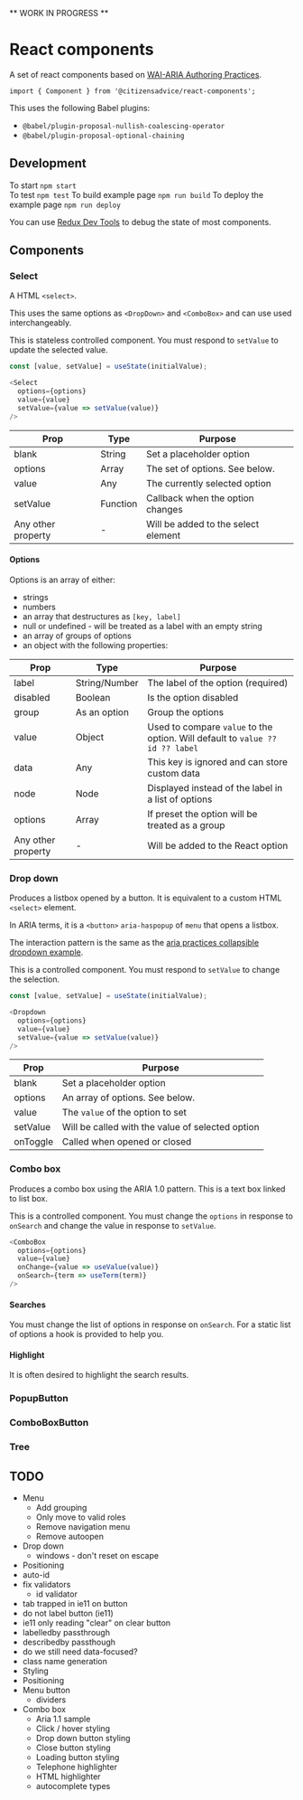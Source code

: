 ** WORK IN PROGRESS **

# React components

A set of react components based on [WAI-ARIA Authoring Practices](https://www.w3.org/TR/wai-aria-practices-1.1/).

```
import { Component } from '@citizensadvice/react-components';
```

This uses the following Babel plugins:

* `@babel/plugin-proposal-nullish-coalescing-operator`
* `@babel/plugin-proposal-optional-chaining`


## Development

To start `npm start`  
To test `npm test`
To build example page `npm run build`
To deploy the example page `npm run deploy`

You can use [Redux Dev Tools](https://github.com/zalmoxisus/redux-devtools-extension) to debug the state of most components.

## Components

### Select

A HTML `<select>`.

This uses the same options as `<DropDown>` and `<ComboBox>` and can use used interchangeably.

This is stateless controlled component.  You must respond to `setValue` to update the selected value.

```js
const [value, setValue] = useState(initialValue);

<Select
  options={options}
  value={value}
  setValue={value => setValue(value)}
/>
```

| Prop               | Type     | Purpose                             |
| ----               | ----     | ----                                |
| blank              | String   | Set a placeholder option            |
| options            | Array    | The set of options.  See below.     |
| value              | Any      | The currently selected option       |
| setValue           | Function | Callback when the option changes    |
| Any other property | -        | Will be added to the select element |

#### Options

Options is an array of either:
- strings
- numbers
- an array that destructures as `[key, label]`
- null or undefined - will be treated as a label with an empty string
- an array of groups of options
- an object with the following properties:

| Prop               | Type          | Purpose                                                                        |
| ----               | ----          | ----                                                                           |
| label              | String/Number | The label of the option (required)                                             |
| disabled           | Boolean       | Is the option disabled                                                         |
| group              | As an option  | Group the options                                                              |
| value              | Object        | Used to compare `value` to the option.  Will default to `value ?? id ?? label` |
| data               | Any           | This key is ignored and can store custom data                                  |
| node               | Node          | Displayed instead of the label in a list of options                            |
| options            | Array         | If preset the option will be treated as a group                                |
| Any other property | -             | Will be added to the React option                                              |

### Drop down

Produces a listbox opened by a button. It is equivalent to a custom HTML `<select>` element.

In ARIA terms, it is a `<button>` `aria-haspopup` of `menu` that opens a listbox.

The interaction pattern is the same as the [aria practices collapsible dropdown example](https://www.w3.org/TR/wai-aria-practices/examples/listbox/listbox-collapsible.html).

This is a controlled component.  You must respond to `setValue` to change the selection.

```js
const [value, setValue] = useState(initialValue);

<Dropdown
  options={options}
  value={value}
  setValue={value => setValue(value)}
/>
```

| Prop        | Purpose                                          |
| ----        | ----                                             |
| blank       | Set a placeholder option                         |
| options     | An array of options.  See below.                 |
| value       | The `value` of the option to set                 |
| setValue    | Will be called with the value of selected option |
| onToggle    | Called when opened or closed                     |

### Combo box

Produces a combo box using the ARIA 1.0 pattern.
This is a text box linked to list box.

This is a controlled component.  You must change the `options` in response to `onSearch` and change the value in response to `setValue`.

```js
<ComboBox
  options={options}
  value={value}
  onChange={value => useValue(value)}
  onSearch={term => useTerm(term)}
/>
```

#### Searches

You must change the list of options in response on `onSearch`.  For a static list of options a hook is provided to help you.

#### Highlight

It is often desired to highlight the search results.


### PopupButton
### ComboBoxButton
### Tree

## TODO

- Menu
  - Add grouping
  - Only move to valid roles
  - Remove navigation menu
  - Remove autoopen
- Drop down
  - windows - don't reset on escape
- Positioning
- auto-id
- fix validators
  - id validator
- tab trapped in ie11 on button
- do not label button (ie11)
- ie11 only reading "clear" on clear button
- labelledby passthrough
- describedby passthough
- do we still need data-focused?
- class name generation
- Styling
- Positioning
- Menu button
  - dividers
- Combo box
  - Aria 1.1 sample
  - Click / hover styling
  - Drop down button styling
  - Close button styling
  - Loading button styling
  - Telephone highlighter
  - HTML highlighter
  - autocomplete types
